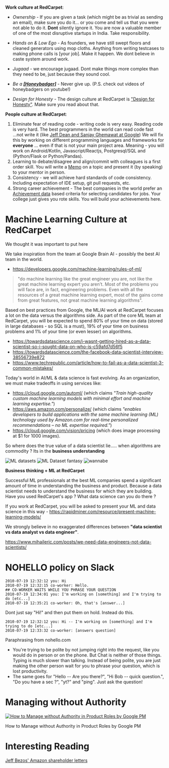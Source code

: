 

**Work culture at RedCarpet**:
-   *Ownership* - If you are given a task (which might be as trivial as sending an email), make sure you do it... or you come and tell us that you were not able to do it. **Dont** silently ignore it. You are now a valuable member of one of the most disruptive startups in India. Take responsibility.

-   *Hands on & Low Ego* - As founders, we have still swept floors and cleaned generators using mop cloths. Anything from writing testcases to making phone calls is [your job]. Make it happen. We dont believe in caste system around work.

-   *Jugaad* - we encourage jugaad. Dont make things more complex than they need to be, just because they sound cool.
-   *Be a [**[Honeybadger]**](https://www.youtube.com/watch?v=NvlalDNxccw)* - Never give up. (P.S. check out videos of honeybadgers on youtube!)
-   *Design for Honesty* - The design culture at RedCarpet is ["Design for Honesty"](https://www.redcarpetup.com/2017/11/29/design-for-honesty/). Make sure you read about that.

**People culture at RedCarpet**:
1.  Eliminate fear of reading code - writing code is very easy. Reading code is very hard. The best programmers in the world can read code fast ...not write it (like [Jeff Dean and Sanjay Ghemawat at Google](https://www.newyorker.com/magazine/2018/12/10/the-friendship-that-made-google-huge)) We will fix this by working on different programming languages and frameworks for **everyone** ... even if that is not your main project area. Meaning - you will work on Android/Kotlin, Javascript/Reactjs, Postgresql/SQL and (Python/Flask or Python/Pandas).
2.  Learning to debate/disagree and align/commit with colleagues is a first order skill. You will write a [Memo](https://slab.com/blog/jeff-bezos-writing-management-strategy/) on a topic and present it (by speaking) to your mentor in person.
3.  Consistency - we will achieve hard standards of code consistency. Including expectation of IDE setup, git pull requests, etc.
4.  Strong career achievement - The best companies in the world prefer an [Achievement data](https://www.businessinsider.in/A-head-recruiter-at-Amazon-says-the-best-resumes-are-data-based-and-theres-an-easy-formula-you-can-follow/articleshow/65235908.cms) based criteria for selecting candidates for jobs. Your college just gives you rote skills. You will build your achievements here.


Machine Learning Culture at RedCarpet
====================================
We thought it was important to put here

We take inspiration from the team at Google Brain AI - possibly the best AI team in the world.

- https://developers.google.com/machine-learning/rules-of-ml/

>"do machine learning like the great engineer you are, not like the great machine learning expert you aren’t. Most of the problems you will face are, in fact, engineering problems. Even with all the resources of a great machine learning expert, most of the gains come from great features, not great machine learning algorithms".

Based on best practices from Google, the ML/AI work at RedCarpet focuses a lot on the data versus the algorithms side. As part of the core ML team at RedCarpet, you will be expected to spend 80% of your time on data (stored in large databases - so SQL is a must), 19% of your time on business problems and 1% of your time (or even lesser) on algorithms. 

- https://towardsdatascience.com/i-wasnt-getting-hired-as-a-data-scientist-so-i-sought-data-on-who-is-c59afd7d56f5
- https://towardsdatascience.com/the-facebook-data-scientist-interview-38556739e872
- https://www.techrepublic.com/article/how-to-fail-as-a-data-scientist-3-common-mistakes/

Today's world in AI/ML & data science is fast evolving. As an organization, we must make tradeoffs in using services like:
- https://cloud.google.com/automl/ (which claims *"Train high-quality custom machine learning models with minimal effort and machine learning expertise."*) 
-  https://aws.amazon.com/personalize/ (which claims *"enables developers to build applications with the same machine learning (ML) technology used by Amazon.com for real-time personalized recommendations – no ML expertise required."*) 
-  https://cloud.google.com/vision/pricing (which does image processing at $1 for 1000 images). 

So where does the true value of a data scientist lie..... when algorithms are commodity ? Its in the **business understanding**

<!-- ![ML Mistake](/culture/ss1.png)
![ML Fix](/culture/ss2.png) -->
![ML datasets](https://user-images.githubusercontent.com/76883/170722537-895e275d-9687-4998-a8d0-2c41494806fe.png)
![ML Dataset fantasy](https://user-images.githubusercontent.com/76883/170722713-b5763520-a55e-486a-8597-ec14149d1295.png)
![wannabe](https://user-images.githubusercontent.com/76883/170722803-c05721d8-8c50-4791-9114-e57987fad4fd.png)




**Business thinking + ML at RedCarpet**

Successful ML professionals at the best ML companies spend  a significant amount of time in understanding the business and product. Because a data scientist needs to understand the business for which they are building. Have you used RedCarpet's app ? What data science can you do there ?

If you work at RedCarpet, you will be asked to present your ML and data science in this way - https://rapidminer.com/resource/present-machine-learning-models/

We strongly believe in no exaggerated differences between **"data scientist vs data analyst vs data engineer"**. 

https://www.mihaileric.com/posts/we-need-data-engineers-not-data-scientists/


NOHELLO policy on Slack
====================================
```
2010-07-19 12:32:12 you: Hi
2010-07-19 12:32:15 co-worker: Hello.
## CO-WORKER WAITS WHILE YOU PHRASE YOUR QUESTION
2010-07-19 12:34:01 you: I'm working on [something] and I'm trying to do [etc...]
2010-07-19 12:35:21 co-worker: Oh, that's [answer...]
```
 Dont just say "Hi!" and then put them on hold. Instead do this.
 
 ```
 2010-07-19 12:32:12 you: Hi -- I'm working on [something] and I'm trying to do [etc...]
2010-07-19 12:33:32 co-worker: [answers question]
```

Paraphrasing from nohello.com

- You're trying to be polite by not jumping right into the request, like you would do in person or on the phone. But Chat is neither of those things. Typing is much slower than talking. Instead of being polite, you are just making the other person wait for you to phrase your question, which is lost productivity.
- The same goes for "Hello -- Are you there?", "Hi Bob -- quick question.", "Do you have a sec ?", "yt?" and "ping". Just ask the question!

Managing without Authority
==========================
[![How to Manage without Authority in Product Roles by Google PM
](https://img.youtube.com/vi/d523jOVJ8no/0.jpg)](https://www.youtube.com/watch?v=d523jOVJ8no)

How to Manage without Authority in Product Roles by Google PM

Interesting Reading
===================
[Jeff Bezos' Amazon shareholder letters](https://ir.aboutamazon.com/annual-reports-proxies-and-shareholder-letters/default.aspx)
